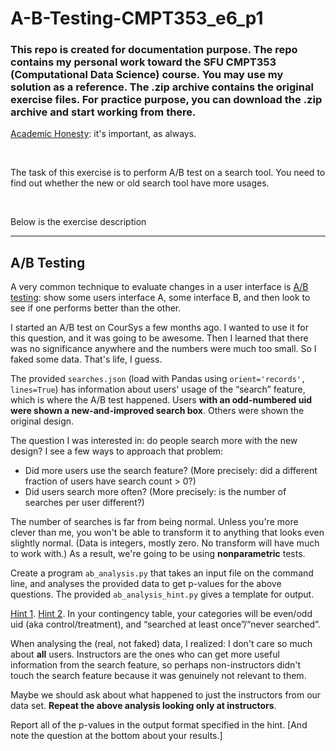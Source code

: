 # A-B-Testing-CMPT353_e6_p1
<h3>This repo is created for documentation purpose. The repo contains my personal work toward the SFU CMPT353 (Computational Data Science) course. You may use my solution as a reference. The .zip archive contains the original exercise files. For practice purpose, you can download the .zip archive and start working from there.</h3>

<p><a href="https://coursys.sfu.ca/2018su-cmpt-353-d1/pages/AcademicHonesty">Academic Honesty</a>: it's important, as always.</p>
<br/>
<p> The task of this exercise is to perform A/B test on a search tool. You need to find out whether the new or old search tool have more usages.</p>
<br/>
<p>Below is the exercise description </p>
<hr>

<h2 id="h-a-b-testing">A/B Testing</h2>
<p>A very common technique to evaluate changes in a user interface is <a href="https://en.wikipedia.org/wiki/A/B_testing">A/B testing</a>: show some users interface A, some interface B, and then look to see if one performs better than the other.</p>
<p>I started an A/B test on CourSys a few months ago. I wanted to use it for this question, and it was going to be awesome. Then I learned that there was no significance anywhere and the numbers were much too small. So I faked some data. That's life, I guess.</p>
<p>The provided <code>searches.json</code> (load with Pandas using <code>orient='records', lines=True</code>) has information about users' usage of the <span>&ldquo;</span>search<span>&rdquo;</span> feature, which is where the A/B test happened. Users <strong>with an odd-numbered uid were shown a new-and-improved search box</strong>. Others were shown the original design.</p>
<p>The question I was interested in: do people search more with the new design? I see a few ways to approach that problem:</p>
<ul><li>Did more users use the search feature? (More precisely: did a different fraction of users have search count <span>&gt;</span> 0?)
</li><li>Did users search more often? (More precisely: is the number of searches per user different?)
</li></ul>
<p>The number of searches is far from being normal. Unless you're more clever than me, you won't be able to transform it to anything that looks even slightly normal. (Data is integers, mostly zero. No transform will have much to work with.) As a result, we're going to be using <strong>nonparametric</strong> tests.</p>
<p>Create a program <code>ab_analysis.py</code> that takes an input file on the command line, and analyses the provided data to get p-values for the above questions. The provided <code>ab_analysis_hint.py</code> gives a template for output. </p>
<p><a href="https://docs.scipy.org/doc/scipy/reference/generated/scipy.stats.chi2_contingency.html">Hint 1</a>. <a href="https://docs.scipy.org/doc/scipy/reference/generated/scipy.stats.mannwhitneyu.html">Hint 2</a>. In your contingency table, your categories will be even/odd uid (aka control/treatment), and <span>&ldquo;</span>searched at least once<span>&rdquo;</span>/<span>&ldquo;</span>never searched<span>&rdquo;</span>.</p>
<p>When analysing the (real, not faked) data, I realized: I don't care so much about <strong>all</strong> users. Instructors are the ones who can get more useful information from the search feature, so perhaps non-instructors didn't touch the search feature because it was genuinely not relevant to them.</p>
<p>Maybe we should ask about what happened to just the instructors from our data set. <strong>Repeat the above analysis looking only at instructors</strong>.</p>
<p>Report all of the p-values in the output format specified in the hint. [And note the question at the bottom about your results.]</p>
